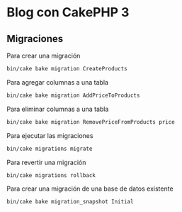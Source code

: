 # Blog con CakePHP 3


Migraciones
-------------

Para crear una migración
```bash
bin/cake bake migration CreateProducts
```

Para agregar columnas a una tabla
```bash
bin/cake bake migration AddPriceToProducts
```

Para eliminar columnas a una tabla
```bash
bin/cake bake migration RemovePriceFromProducts price
```

Para ejecutar las migraciones
```bash
bin/cake migrations migrate
```

Para revertir una migración
```bash
bin/cake migrations rollback
```

Para crear una migración de una base de datos existente
```bash
bin/cake bake migration_snapshot Initial
```